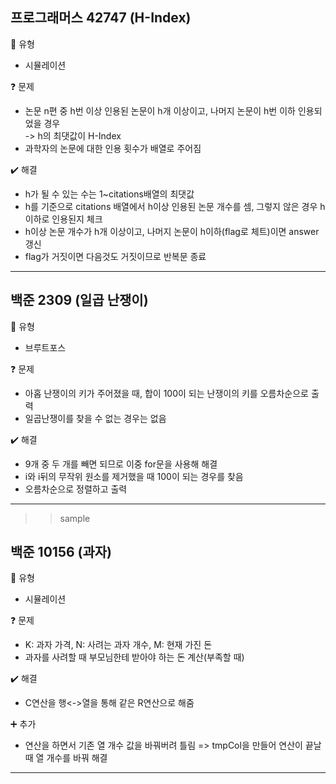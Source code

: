## 프로그래머스 42747 (H-Index)  
:pushpin: 유형
* 시뮬레이션

:question: 문제
* 논문 n편 중 h번 이상 인용된 논문이 h개 이상이고, 나머지 논문이 h번 이하 인용되었을 경우<br>
  -> h의 최댓값이 H-Index
* 과학자의 논문에 대한 인용 횟수가 배열로 주어짐

:heavy_check_mark: 해결
* h가 될 수 있는 수는 1~citations배열의 최댓값
* h를 기준으로 citations 배열에서 h이상 인용된 논문 개수를 셈, 그렇지 않은 경우 h이하로 인용된지 체크
* h이상 논문 개수가 h개 이상이고, 나머지 논문이 h이하(flag로 체트)이면 answer 갱신
* flag가 거짓이면 다음것도 거짓이므로 반복문 종료
  
---

## 백준 2309 (일곱 난쟁이)
:pushpin: 유형
* 브루트포스

:question: 문제
* 아홉 난쟁이의 키가 주어졌을 때, 합이 100이 되는 난쟁이의 키를 오름차순으로 출력
* 일곱난쟁이를 찾을 수 없는 경우는 없음

:heavy_check_mark: 해결  
* 9개 중 두 개를 빼면 되므로 이중 for문을 사용해 해결
* i와 i뒤의 무작위 원소를 제거했을 때 100이 되는 경우를 찾음
* 오름차순으로 정렬하고 출력

---  

>> sample

## 백준 10156 (과자)
:pushpin: 유형
* 시뮬레이션

:question: 문제
* K: 과자 가격, N: 사려는 과자 개수, M: 현재 가진 돈
* 과자를 사려할 때 부모님한테 받아야 하는 돈 계산(부족할 때)

:heavy_check_mark: 해결  
* C연산을 행<->열을 통해 같은 R연산으로 해줌

:heavy_plus_sign: 추가
* 연산을 하면서 기존 열 개수 값을 바꿔버려 틀림
  => tmpCol을 만들어 연산이 끝날 때 열 개수를 바꿔 해결
  
---  